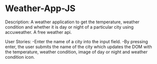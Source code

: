 # Weather-App-JS

Description: A weather application to get the temperature, weather condition and whether it is day or night of a particular city using accuweather. A free weather api.

User Stories:
-Enter the name of a city into the input field.
-By pressing enter, the user submits the name of the city which updates the DOM with the temperature, weather condition, image of day or night and weather condition icon.
